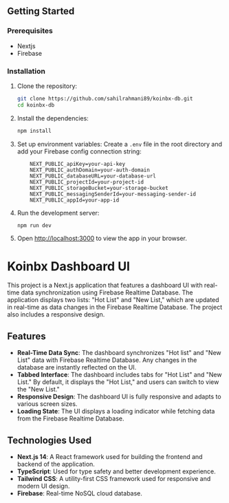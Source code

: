 

## Getting Started

### Prerequisites

- Nextjs
- Firebase

### Installation

1. Clone the repository:
    ```bash
    git clone https://github.com/sahilrahmani89/koinbx-db.git
    cd koinbx-db
    ```

2. Install the dependencies:
    ```bash
    npm install
    ```

3. Set up environment variables:
    Create a `.env` file in the root directory and add your Firebase config connection string:
    ```env
        NEXT_PUBLIC_apiKey=your-api-key
        NEXT_PUBLIC_authDomain=your-auth-domain
        NEXT_PUBLIC_databaseURL=your-database-url
        NEXT_PUBLIC_projectId=your-project-id
        NEXT_PUBLIC_storageBucket=your-storage-bucket
        NEXT_PUBLIC_messagingSenderId=your-messaging-sender-id
        NEXT_PUBLIC_appId=your-app-id
    ```

4. Run the development server:
    ```bash
    npm run dev
    ```

5. Open [http://localhost:3000](http://localhost:3000) to view the app in your browser.

# Koinbx Dashboard UI

This project is a Next.js application that features a dashboard UI with real-time data synchronization using Firebase Realtime Database. The application displays two lists: "Hot List" and "New List," which are updated in real-time as data changes in the Firebase Realtime Database. The project also includes a responsive design.

## Features

- **Real-Time Data Sync**: The dashboard synchronizes "Hot list" and "New List" data with Firebase Realtime   Database. Any changes in the database are instantly reflected on the UI.
- **Tabbed Interface**: The dashboard includes tabs for "Hot List" and "New List." By default, it displays the "Hot List," and users can switch to view the "New List."
- **Responsive Design**: The dashboard UI is fully responsive and adapts to various screen sizes.
- **Loading State**: The UI displays a loading indicator while fetching data from the Firebase Realtime Database.






## Technologies Used

- **Next.js 14**: A React framework used for building the frontend and backend of the application.
- **TypeScript**: Used for type safety and better development experience.
- **Tailwind CSS**: A utility-first CSS framework used for responsive and modern UI design.
- **Firebase**: Real-time NoSQL cloud database.




